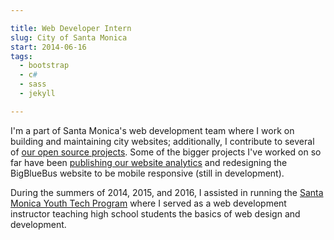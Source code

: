```yaml
---

title: Web Developer Intern
slug: City of Santa Monica
start: 2014-06-16
tags:
  - bootstrap
  - c#
  - sass
  - jekyll

---
```


I'm a part of Santa Monica's web development team where I work on building and maintaining city websites; additionally, I contribute to several of [our open source projects](https://github.com/CityofSantaMonica). Some of the bigger projects I've worked on so far have been [publishing our website analytics](http://analytics.smgov.net/) and redesigning the BigBlueBus website to be mobile responsive (still in development).

During the summers of 2014, 2015, and 2016, I assisted in running the [Santa Monica Youth Tech Program](http://santamonicayouthtech.com) where I served as a web development instructor teaching high school students the basics of web design and development.

